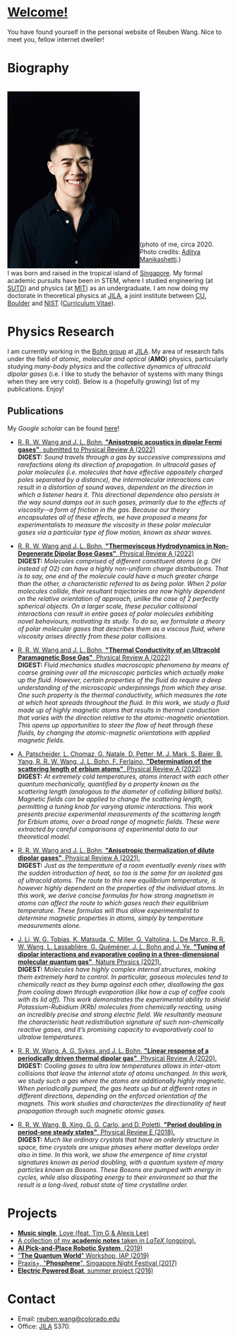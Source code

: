 # [Welcome!](https://reubenwangrongwen.github.io/)

You have found yourself in the personal website of Reuben Wang. Nice to meet you, fellow internet dweller!

# Biography

<br/>
<img align="left" src="Images/portrait_casual.JPG" width="300"> 
<br/><br/><br/><br/><br/><br/><br/><br/><br/><br/><br/><br/><br/><br/><br/><br/><br/><br/><br/>

(photo of me, circa 2020. Photo credits: [Aditya Manikashetti](https://www.splitsecond.sg/).)

I was born and raised in the tropical island of [Singapore](https://www.visitsingapore.com/en/). My formal academic pursuits have been in STEM, where I studied engineering (at [SUTD](https://www.sutd.edu.sg/)) and physics (at [MIT](http://www.mit.edu/)) as an undergraduate. I am now doing my doctorate in theoretical physics at [JILA](https://jila.colorado.edu/), a joint institute between [CU, Boulder](https://www.colorado.edu/) and [NIST](https://www.nist.gov/) ([Curriculum Vitae](./CV2022.pdf)). 
<!---
[Here's](./whyPhD.md) a little write up of why a PhD for those interested.
--> 

# Physics Research

I am currently working in the [Bohn group](http://grizzly.colorado.edu/) at [JILA](https://jila.colorado.edu/). My area of research falls under the field of *atomic, molecular and optical* (**AMO**) physics, particularly studying *many-body physics* and the *collective dynamics of ultracold dipolar gases* (i.e. I like to study the behavior of systems with many things when they are very cold). Below is a (hopefully growing) list of my publications. Enjoy! 

## Publications

My *Google scholar* can be found [here](https://scholar.google.com/citations?user=Lsw_2DgAAAAJ&hl=en&authuser=1)!

* [R. R. W. Wang and J. L. Bohn, **"Anisotropic acoustics in dipolar Fermi gases"**, submitted to Physical Review A (2022)](https://arxiv.org/abs/2212.12659) <br />
**DIGEST:**
*Sound travels through a gas by successive compressions and rarefactions along its direction of propagation. In ultracold gases of polar molecules (i.e. molecules that have effective oppositely charged poles separated by a distance), the intermolecular interactions can result in a distortion of sound waves, dependent on the direction in which a listener hears it. This directional dependence also persists in the way sound damps out in such gases, primarily due to the effects of viscosity--a form of friction in the gas. Because our theory encapsulates all of these effects, we have proposed a means for experimentalists to measure the viscosity in these polar molecular gases via a particular type of flow motion, known as shear waves.*

* [R. R. W. Wang and J. L. Bohn, **"Thermoviscous Hydrodynamics in Non-Degenerate Dipolar Bose Gases"**, Physical Review A (2022)](https://journals.aps.org/pra/abstract/10.1103/PhysRevA.106.053307) <br />
**DIGEST:**
*Molecules comprised of different constituent atoms (e.g. OH instead of O2) can have a highly non-uniform charge distributions. That is to say, one end of the molecule could have a much greater charge than the other, a characteristic referred to as being polar. When 2 polar molecules collide, their resultant trajectories are now highly dependent on the relative orientation of approach, unlike the case of 2 perfectly spherical objects. On a larger scale, these peculiar collisional interactions can result in entire gases of polar molecules exhibiting novel behaviours, motivating its study. To do so, we formulate a theory of polar molecular gases that describes them as a viscous fluid, where viscosity arises directly from these polar collisions.*

* [R. R. W. Wang and J. L. Bohn, **"Thermal Conductivity of an Ultracold Paramagnetic Bose Gas"**, Physical Review A (2022)](https://journals.aps.org/pra/abstract/10.1103/PhysRevA.106.023319) <br />
**DIGEST:**
*Fluid mechanics studies macroscopic phenomena by means of coarse graining over all the microscopic particles which actually make up the fluid. However, certain properties of the fluid do require a deep understanding of the microscopic underpinnings from which they arise. One such property is the thermal conductivity, which measures the rate at which heat spreads throughout the fluid. In this work, we study a fluid made up of highly magnetic atoms that results in thermal conduction that varies with the direction relative to the atomic-magnetic orientation. This opens up opportunities to steer the flow of heat through these fluids, by changing the atomic-magnetic orientations with applied magnetic fields.*

* [A. Patscheider, L. Chomaz, G. Natale, D. Petter, M. J. Mark, S. Baier, B. Yang, R. R. W. Wang, J. L. Bohn, F. Ferlaino, **"Determination of the scattering length of erbium atoms"**, Physical Review A (2022)](https://doi.org/10.1103/PhysRevA.105.063307) <br />
**DIGEST:**
*At extremely cold temperatures, atoms interact with each other quantum mechanically, quantified by a property known as the scattering length (analogous to the diameter of colliding billiard balls). Magnetic fields can be applied to change the scattering length, permitting a tuning knob for varying atomic interactions. This work presents precise experimental measurements of the scattering length for Erbium atoms, over a broad range of magnetic fields. These were extracted by careful comparisons of experimental data to our theoretical model.*

* [R. R. W. Wang and J. L. Bohn, **"Anisotropic thermalization of dilute dipolar gases"**, Physical Review A (2021).](https://journals.aps.org/pra/abstract/10.1103/PhysRevA.103.063320) <br />
**DIGEST:**
*Just as the temperature of a room eventually evenly rises with the sudden introduction of heat, so too is the same for an isolated gas of ultracold atoms. The route to this new equilibrium temperature, is however highly dependent on the properties of the individual atoms. In this work, we derive concise formulas for how strong magnetism in atoms can affect the route to which gases reach their equilibrium temperature. These formulas will thus allow experimentalist to determine magnetic properties in atoms, simply by temperature measurements alone.*

* [J. Li, W. G. Tobias, K. Matsuda, C. Miller, G. Valtolina, L. De Marco, R. R. W. Wang, L. Lassablière, G. Quéméner, J. L. Bohn and J. Ye, **"Tuning of dipolar interactions and evaporative cooling in a three-dimensional molecular quantum gas"**, Nature Physics (2021).](https://www.nature.com/articles/s41567-021-01329-6) <br />
**DIGEST:**
*Molecules have highly complex internal structures, making them extremely hard to control. In particular, gaseous molecules tend to chemically react as they bump against each other, disallowing the gas from cooling down through evaporation (like how a cup of coffee cools with its lid off).  This work demonstrates the experimental ability to shield Potassium-Rubidium (KRb) molecules from chemically reacting, using an incredibly precise and strong electric field. We resultantly measure the characteristic heat redistribution signature of such non-chemically reactive gases, and it’s promising capacity to evaporatively cool to ultralow temperatures.*

* [R. R. W. Wang, A. G. Sykes, and J. L. Bohn, **"Linear response of a periodically driven thermal dipolar gas"**, Physical Review A (2020).](https://journals.aps.org/pra/abstract/10.1103/PhysRevA.102.033336) <br />
**DIGEST:**
*Cooling gases to ultra low temperatures allows in inter-atom collisions that leave the internal state of atoms unchanged. In this work, we study such a gas where the atoms are additionally highly magnetic. When periodically pumped, the gas heats up but at different rates in different directions, depending on the enforced orientation of the magnets. This work studies and characterizes the directionality of heat propagation through such magnetic atomic gases.*

* [R. R. W. Wang, B. Xing, G. G. Carlo, and D. Poletti, **"Period doubling in period-one steady states"**, Physical Review E (2018).](https://journals.aps.org/pre/abstract/10.1103/PhysRevE.97.020202) <br />
**DIGEST:**
*Much like ordinary crystals that have an orderly structure in space, time crystals are unique phases where matter develops order also in time. In this work, we show the emergence of time crystal signatures known as period doubling, with a quantum system of many particles known as Bosons. These Bosons are pumped with energy in cycles, while also dissipating energy to their environment so that the result is a long-lived, robust state of time crystalline order.*

# Projects

* [**Music single**, Love (feat. Tim G & Alexis Lee)](https://distrokid.com/hyperfollow/reubenw/love-feat-tim-g--alexis-lee)
* [A collection of my **academic notes** taken in *LaTeX* (ongoing).](./AcademicNotes/AcademicNotes.md)
* [**AI Pick-and-Place Robotic System**, (2019)](./RoboticPicking/RoboticPicking.md)
* ["**The Quantum World**" Workshop, IAP (2019)](./TQW/TQW.md)
* [Praxis+, "**Phosphene**", Singapore Night Festival (2017)](https://www.facebook.com/sutdsingapore/posts/phosphene-by-praxis-get-ready-to-be-mesmerised-by-the-glitters-and-sparkles-in-t/10155450328715977/)
* [**Electric Powered Boat**, summer project (2016)](./ElectricBoat/ElectricBoat.md)

# Contact

* Email: <reuben.wang@colorado.edu>
* Office: [JILA](https://jila.colorado.edu/) S370.
